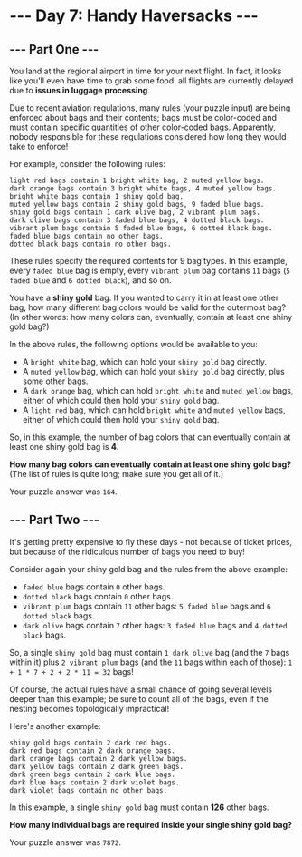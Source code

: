 # --- Day 7: Handy Haversacks ---

## --- Part One ---

You land at the regional airport in time for your next flight. In fact,
it looks like you'll even have time to grab some food: all flights
are currently delayed due to **issues in luggage processing**.

Due to recent aviation regulations, many rules (your puzzle input)
are being enforced about bags and their contents; bags must be color-coded
and must contain specific quantities of other color-coded bags.
Apparently, nobody responsible for these regulations considered how
long they would take to enforce!

For example, consider the following rules:

```
light red bags contain 1 bright white bag, 2 muted yellow bags.
dark orange bags contain 3 bright white bags, 4 muted yellow bags.
bright white bags contain 1 shiny gold bag.
muted yellow bags contain 2 shiny gold bags, 9 faded blue bags.
shiny gold bags contain 1 dark olive bag, 2 vibrant plum bags.
dark olive bags contain 3 faded blue bags, 4 dotted black bags.
vibrant plum bags contain 5 faded blue bags, 6 dotted black bags.
faded blue bags contain no other bags.
dotted black bags contain no other bags.
```

These rules specify the required contents for 9 bag types. In this example,
every `faded blue` bag is empty, every `vibrant plum` bag contains `11` bags
(`5 faded blue` and `6 dotted black`), and so on.

You have a **shiny gold** bag. If you wanted to carry it in at least one other
bag, how many different bag colors would be valid for the outermost bag?
(In other words: how many colors can, eventually, contain at least
one shiny gold bag?)

In the above rules, the following options would be available to you:

+ A `bright white` bag, which can hold your `shiny gold` bag directly.
+ A `muted yellow` bag, which can hold your `shiny gold` bag directly,
plus some other bags.
+ A `dark orange` bag, which can hold `bright white` and `muted yellow` bags,
either of which could then hold your `shiny gold` bag.
+ A `light red` bag, which can hold `bright white` and `muted yellow` bags,
either of which could then hold your `shiny gold` bag.

So, in this example, the number of bag colors that can eventually
contain at least one shiny gold bag is **4**.

**How many bag colors can eventually contain at least one shiny gold bag?**
(The list of rules is quite long; make sure you get all of it.)

Your puzzle answer was `164`.

## --- Part Two ---

It's getting pretty expensive to fly these days - not because of ticket
prices, but because of the ridiculous number of bags you need to buy!

Consider again your shiny gold bag and the rules from the above example:

+ `faded blue` bags contain `0` other bags.
+ `dotted black` bags contain `0` other bags.
+ `vibrant plum` bags contain `11` other bags: `5 faded blue` bags and `6 dotted black` bags.
+ `dark olive` bags contain `7` other bags: `3 faded blue` bags and `4 dotted black` bags.


So, a single `shiny gold` bag must contain `1 dark olive` bag (and the `7` bags within it)
plus `2 vibrant plum` bags (and the `11` bags within each of those):
`1 + 1 * 7 + 2 + 2 * 11 = 32` bags!

Of course, the actual rules have a small chance of going several levels
deeper than this example; be sure to count all of the bags, even if
the nesting becomes topologically impractical!

Here's another example:

```
shiny gold bags contain 2 dark red bags.
dark red bags contain 2 dark orange bags.
dark orange bags contain 2 dark yellow bags.
dark yellow bags contain 2 dark green bags.
dark green bags contain 2 dark blue bags.
dark blue bags contain 2 dark violet bags.
dark violet bags contain no other bags.
```

In this example, a single `shiny gold` bag must contain **126** other bags.

**How many individual bags are required inside your single shiny gold bag?**

Your puzzle answer was `7872`.
